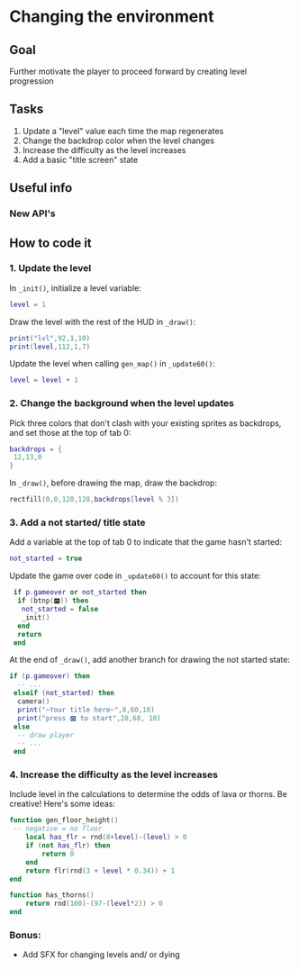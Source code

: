 # Changing the environment
## Goal
Further motivate the player to proceed forward by creating level progression
## Tasks
1. Update a "level" value each time the map regenerates
2. Change the backdrop color when the level changes
3. Increase the difficulty as the level increases
4. Add a basic "title screen" state
## Useful info
### New API's

## How to code it
### 1. Update the level
In `_init()`, initialize a level variable:
```lua
level = 1
```

Draw the level with the rest of the HUD in `_draw()`:
```lua
print("lvl",92,1,10)
print(level,112,1,7)
```

Update the level when calling `gen_map()` in `_update60()`:
```lua
level = level + 1
```

### 2. Change the background when the level updates
Pick three colors that don't clash with your existing sprites as backdrops, and set those at the top of tab 0:
```lua
backdrops = {
 12,13,0
}
```

In `_draw()`, before drawing the map, draw the backdrop:
```lua
rectfill(0,0,128,128,backdrops[level % 3])
```

### 3. Add a not started/ title state
Add a variable at the top of tab 0 to indicate that the game hasn't started:
```lua
not_started = true
```

Update the game over code in `_update60()` to account for this state:
```lua
 if p.gameover or not_started then
  if (btnp(🅾️)) then
   not_started = false
   _init()
  end
  return
 end
```

At the end of `_draw()`, add another branch for drawing the not started state:
```lua
if (p.gameover) then
  -- ...
 elseif (not_started) then
  camera()
  print("~Your title here~",8,60,10)
  print("press 🅾️ to start",28,68, 10)
 else
  -- draw player
  -- ...
 end
```

### 4. Increase the difficulty as the level increases
Include level in the calculations to determine the odds of lava or thorns. Be creative! Here's some ideas:

```lua
function gen_floor_height()
 -- negative = no floor
	local has_flr = rnd(8+level)-(level) > 0
	if (not has_flr) then
		return 0
	end
	return flr(rnd(3 + level * 0.34)) + 1
end

function has_thorns()
	return rnd(100)-(97-(level*2)) > 0
end
```

### Bonus:
- Add SFX for changing levels and/ or dying
